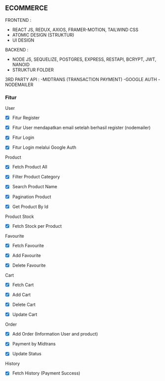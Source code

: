 ## ECOMMERCE

FRONTEND : 
  - REACT JS, REDUX, AXIOS, FRAMER-MOTION, TAILWIND CSS
  - ATOMIC DESIGN (STRUKTUR)
  - UI DESIGN

BACKEND : 
  - NODE JS, SEQUELIZE, POSTGRES, EXPRESS, RESTAPI, BCRYPT, JWT, NANOID
  - STRUKTUR FOLDER

3RD PARTY API : 
  -MIDTRANS (TRANSACTION PAYMENT)
  -GOOGLE AUTH
  -NODEMAILER

### Fitur
User
   - [x] Fitur Register
   - [x] Fitur User mendapatkan email setelah berhasil register (nodemailer)
   - [x] Fitur Login
   - [x] Fitur Login melalui Google Auth
   
      
Product
   - [x] Fetch Product All
   - [x] Filter Product Category
   - [x] Search Product Name
   - [x] Pagination Product
   - [x] Get Product By Id
   

Product Stock 
   - [x] Fetch Stock per Product
   
      
Favourite
   - [x] Fetch Favourite
   - [x] Add Favourite
   - [x] Delete Favourite
   
      
Cart
   - [x] Fetch Cart
   - [x] Add Cart
   - [x] Delete Cart
   - [x] Update Cart
   

Order
   - [x] Add Order (Information User and product)
   - [x] Payment by Midtrans
   - [x] Update Status
   

History
   - [x] Fetch History (Payment Success)

   
    
    

    
      

  

